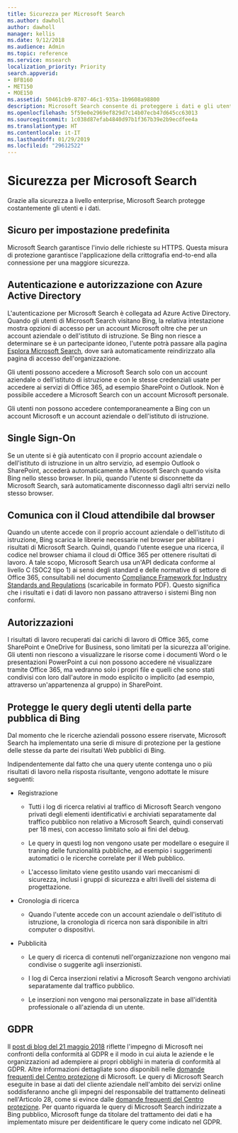 ```yaml
---
title: Sicurezza per Microsoft Search
ms.author: dawholl
author: dawholl
manager: kellis
ms.date: 9/12/2018
ms.audience: Admin
ms.topic: reference
ms.service: mssearch
localization_priority: Priority
search.appverid:
- BFB160
- MET150
- MOE150
ms.assetid: 50461cb9-8707-46c1-935a-1b9608a98800
description: Microsoft Search consente di proteggere i dati e gli utenti aziendali, fornendo informazioni agli utenti autorizzati
ms.openlocfilehash: 5f59e0e2969ef829d7c14b07ecb47d645cc63013
ms.sourcegitcommit: 1c038d87efab4840d97b1f367b39e2b9ecdfee4a
ms.translationtype: HT
ms.contentlocale: it-IT
ms.lasthandoff: 01/29/2019
ms.locfileid: "29612522"
---
```

# <a name="security-for-microsoft-search"></a>Sicurezza per Microsoft Search

Grazie alla sicurezza a livello enterprise, Microsoft Search protegge costantemente gli utenti e i dati.
  
## <a name="secure-by-default"></a>Sicuro per impostazione predefinita

Microsoft Search garantisce l'invio delle richieste su HTTPS. Questa misura di protezione garantisce l'applicazione della crittografia end-to-end alla connessione per una maggiore sicurezza.
  
## <a name="authentication-and-authorization-with-azure-active-directory"></a>Autenticazione e autorizzazione con Azure Active Directory

L'autenticazione per Microsoft Search è collegata ad Azure Active Directory. Quando gli utenti di Microsoft Search visitano Bing, la relativa intestazione mostra opzioni di accesso per un account Microsoft oltre che per un account aziendale o dell'istituto di istruzione. Se Bing non riesce a determinare se è un partecipante idoneo, l'utente potrà passare alla pagina [Esplora Microsoft Search](https://www.bing.com/business/explore), dove sarà automaticamente reindirizzato alla pagina di accesso dell'organizzazione. 
  
Gli utenti possono accedere a Microsoft Search solo con un account aziendale o dell'istituto di istruzione e con le stesse credenziali usate per accedere ai servizi di Office 365, ad esempio SharePoint o Outlook. Non è possibile accedere a Microsoft Search con un account Microsoft personale.
  
Gli utenti non possono accedere contemporaneamente a Bing con un account Microsoft e un account aziendale o dell'istituto di istruzione.
  
## <a name="single-sign-on"></a>Single Sign-On

Se un utente si è già autenticato con il proprio account aziendale o dell'istituto di istruzione in un altro servizio, ad esempio Outlook o SharePoint, accederà automaticamente a Microsoft Search quando visita Bing nello stesso browser. In più, quando l'utente si disconnette da Microsoft Search, sarà automaticamente disconnesso dagli altri servizi nello stesso browser.
  
## <a name="communicates-with-the-trusted-cloud-from-the-browser"></a>Comunica con il Cloud attendibile dal browser

Quando un utente accede con il proprio account aziendale o dell'istituto di istruzione, Bing scarica le librerie necessarie nel browser per abilitare i risultati di Microsoft Search. Quindi, quando l'utente esegue una ricerca, il codice nel browser chiama il cloud di Office 365 per ottenere risultati di lavoro. A tale scopo, Microsoft Search usa un'API dedicata conforme al livello C (SOC2 tipo 1) ai sensi degli standard e delle normative di settore di Office 365, consultabili nel documento [Compliance Framework for Industry Standards and Regulations](https://download.microsoft.com/download/B/2/7/B27B3EF3-8849-4C18-8BA4-5AD755728620/Compliance%20Framework_customer%20guidance.pdf) (scaricabile in formato PDF). Questo significa che i risultati e i dati di lavoro non passano attraverso i sistemi Bing non conformi. 
  
## <a name="permissions"></a>Autorizzazioni

I risultati di lavoro recuperati dai carichi di lavoro di Office 365, come SharePoint e OneDrive for Business, sono limitati per la sicurezza all'origine. Gli utenti non riescono a visualizzare le risorse come i documenti Word o le presentazioni PowerPoint a cui non possono accedere né visualizzare tramite Office 365, ma vedranno solo i propri file e quelli che sono stati condivisi con loro dall'autore in modo esplicito o implicito (ad esempio, attraverso un'appartenenza al gruppo) in SharePoint.
  
## <a name="protects-user-queries-from-the-public-portion-of-bing"></a>Protegge le query degli utenti della parte pubblica di Bing

Dal momento che le ricerche aziendali possono essere riservate, Microsoft Search ha implementato una serie di misure di protezione per la gestione delle stesse da parte dei risultati Web pubblici di Bing.
  
Indipendentemente dal fatto che una query utente contenga uno o più risultati di lavoro nella risposta risultante, vengono adottate le misure seguenti:
  
- Registrazione
    
  - Tutti i log di ricerca relativi al traffico di Microsoft Search vengono privati degli elementi identificativi e archiviati separatamente dal traffico pubblico non relativo a Microsoft Search, quindi conservati per 18 mesi, con accesso limitato solo ai fini del debug.
    
  - Le query in questi log non vengono usate per modellare o eseguire il traning delle funzionalità pubbliche, ad esempio i suggerimenti automatici o le ricerche correlate per il Web pubblico.
    
  - L'accesso limitato viene gestito usando vari meccanismi di sicurezza, inclusi i gruppi di sicurezza e altri livelli del sistema di progettazione.
    
- Cronologia di ricerca
    
  - Quando l'utente accede con un account aziendale o dell'istituto di istruzione, la cronologia di ricerca non sarà disponibile in altri computer o dispositivi.
    
- Pubblicità
    
  - Le query di ricerca di contenuti nell'organizzazione non vengono mai condivise o suggerite agli inserzionisti.
    
  - I log di Cerca inserzioni relativi a Microsoft Search vengono archiviati separatamente dal traffico pubblico.
    
  - Le inserzioni non vengono mai personalizzate in base all'identità professionale o all'azienda di un utente.
    
## <a name="gdpr"></a>GDPR

Il [post di blog del 21 maggio 2018](https://blogs.microsoft.com/on-the-issues/2018/05/21/microsofts-commitment-to-gdpr-privacy-and-putting-customers-in-control-of-their-own-data/) riflette l'impegno di Microsoft nei confronti della conformità al GDPR e il modo in cui aiuta le aziende e le organizzazioni ad adempiere ai propri obblighi in materia di conformità al GDPR. Altre informazioni dettagliate sono disponibili nelle [domande frequenti del Centro protezione](https://www.microsoft.com/it-IT/trustcenter/privacy/gdpr/gdpr-faqs) di Microsoft. Le query di Microsoft Search eseguite in base ai dati del cliente aziendale nell'ambito dei servizi online soddisferanno anche gli impegni del responsabile del trattamento delineati nell'Articolo 28, come si evince dalle [domande frequenti del Centro protezione](https://www.microsoft.com/it-IT/trustcenter/privacy/gdpr/gdpr-faqs). Per quanto riguarda le query di Microsoft Search indirizzate a Bing pubblico, Microsoft funge da titolare del trattamento dei dati e ha implementato misure per deidentificare le query come indicato nel GDPR.


